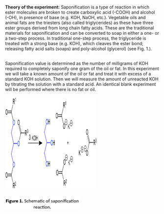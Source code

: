 <b>Theory of the experiment:</b>
Saponification is a type of reaction in which ester molecules are broken to create carboxylic acid (-COOH) and alcohol (-OH), in presence of base (e.g. KOH, NaOH, etc.). Vegetable oils and animal fats are the triesters (also called triglycerides) as these have three ester groups derived from long chain fatty acids. These are the traditional materials for saponification and can be converted to soap in either a one- or a two-step process. In traditional one-step process, the triglyceride is treated with a strong base (e.g. KOH), which cleaves the ester bond; releasing fatty acid salts (soaps) and poly-alcohol (glycerol) (see Fig. 1.).<br><br>

Saponification value is determined as the number of milligrams of KOH required to completely saponify one gram of the oil or fat. In this experiment we will take a known amount of the oil or fat and treat it with excess of a standard KOH solution. Then we will measure the amount of unreacted KOH by titrating the solution with a standard acid. An identical blank experiment will be performed where there is no fat or oil.<br><br>
<img src="images/fig1.png" width="300" height="300"><br><br>
<img src="images/fig2.png"> 

